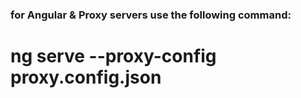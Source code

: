 ### for Angular & Proxy servers use the following command:<br/>

# ng serve --proxy-config proxy.config.json
